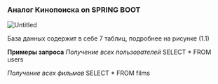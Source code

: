 ### Аналог Кинопоиска on SPRING BOOT
![Untitled](https://github.com/tr33hz/java-filmorate/assets/120664451/8b26b001-528e-42f3-bac1-70f40a43961c)

База данных содержит в себе 7 таблиц, подробнее на рисунке (1.1)

**Примеры запроса**
*Получение всех пользователей*
SELECT *
FROM users

*Получение всех фильмов*
SELECT *
FROM films
